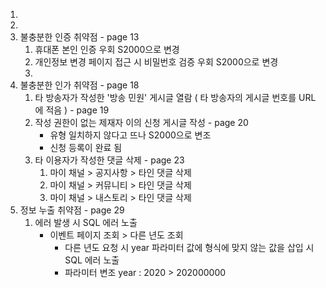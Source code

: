 1. 
2. 
3. 불충분한 인증 취약점 - page 13
	1. 휴대폰 본인 인증 우회 S2000으로 변경
	2. 개인정보 변경 페이지 접근 시 비밀번호 검증 우회  S2000으로 변경
	3. 
4. 불충분한 인가 취약점 - page 18
	1.  타 방송자가 작성한 '방송 민원' 게시글 열람 ( 타 방송자의 게시글 번호를 URL에 적음 ) - page 19
	2. 작성 권한이 없는 제재자 이의 신청 게시글 작성 - page 20
		- 유형 일치하지 않다고 뜨나 S2000으로 변조
		- 신청 등록이 완료 됨
	1. 타 이용자가 작성한 댓글 삭제 - page 23
		1. 마이 채널 > 공지사항 > 타인 댓글 삭제
		2. 마이 채널 > 커뮤니티 > 타인 댓글 삭제 
		3. 마이 채널 > 내스토리 > 타인 댓글 삭제 
5. 정보 누출 취약점 - page 29
	1. 에러 발생 시 SQL 에러 노출
		- 이벤트 페이지 조회 > 다른 년도 조회
			- 다른 년도 요청 시 year 파라미터 값에 형식에 맞지 않는 값을 삽입 시 SQL 에러 노출
			- 파라미터 변조 year : 2020 > 202000000
